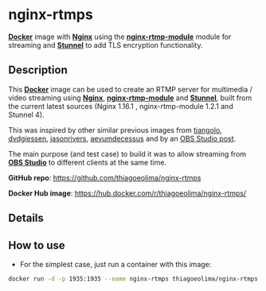 # nginx-rtmps

[**Docker**](https://www.docker.com/) image with [**Nginx**](http://nginx.org/en/)
using the [**nginx-rtmp-module**](https://github.com/arut/nginx-rtmp-module)
module for streaming and [**Stunnel**](https://www.stunnel.org/) to add TLS encryption functionality.

## Description

This [**Docker**](https://www.docker.com/) image can be used to create an RTMP server for multimedia / video 
streaming using [**Nginx**](http://nginx.org/en/), [**nginx-rtmp-module**](https://github.com/arut/nginx-rtmp-module) 
and [**Stunnel**](https://www.stunnel.org/),
built from the current latest sources (Nginx 1.16.1 , nginx-rtmp-module 1.2.1 and Stunnel 4).

This was inspired by other similar previous images from [tiangolo](https://hub.docker.com/r/tiangolo/nginx-rtmp/),
[dvdgiessen](https://hub.docker.com/r/dvdgiessen/nginx-rtmp-docker/), 
[jasonrivers](https://hub.docker.com/r/jasonrivers/nginx-rtmp/), 
[aevumdecessus](https://hub.docker.com/r/aevumdecessus/docker-nginx-rtmp/) and by an 
[OBS Studio post](https://obsproject.com/forum/resources/how-to-set-up-your-own-private-rtmp-server-using-nginx.50/).

The main purpose (and test case) to build it was to allow streaming from 
[**OBS Studio**](https://obsproject.com/) to different clients at the same time.

**GitHub repo**: <https://github.com/thiagoeolima/nginx-rtmps>

**Docker Hub image**: <https://hub.docker.com/r/thiagoeolima/nginx-rtmps/>

## Details

## How to use

* For the simplest case, just run a container with this image:

```bash
docker run -d -p 1935:1935 --name nginx-rtmps thiagoeolima/nginx-rtmps
```
